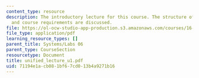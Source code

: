 ```yaml
---
content_type: resource
description: The introductory lecture for this course. The structure of the course
  and course requirements are discussed.
file: https://ol-ocw-studio-app-production.s3.amazonaws.com/courses/16-01-unified-engineering-i-ii-iii-iv-fall-2005-spring-2006/71194e1acb081bf67cd013b4a9271b16_unified_lecture_u1.pdf
file_type: application/pdf
learning_resource_types: []
parent_title: Systems/Labs 06
parent_type: CourseSection
resourcetype: Document
title: unified_lecture_u1.pdf
uid: 71194e1a-cb08-1bf6-7cd0-13b4a9271b16
---
```

